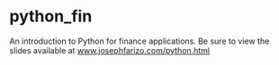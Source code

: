 # python_fin
An introduction to Python for finance applications. Be sure to view the slides available at www.josephfarizo.com/python.html
